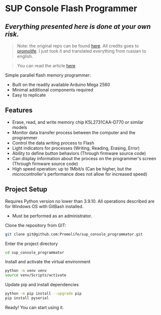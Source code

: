 
# SUP Console Flash Programmer
## _Everything presented here is done at your own risk._

>Note: the original repo can be found [here](https://github.com/Promolife/sup_console_programmator). All credits goes to [promolife](https://github.com/Promolife). I just took it and translated everything from russian to english.

>You can read the article [here](ARTICLE.md)

Simple parallel flash memory programmer:

- Built on the readily available Arduino Mega 2560
- Minimal additional components required
- Easy to replicate

## Features

- Erase, read, and write memory chip K5L2731CAA-D770 or similar models
- Monitor data transfer process between the computer and the programmer
- Control the data writing process to Flash
- Light indicators for processes (Writing, Reading, Erasing, Error)
- Ability to define button behaviors (Through firmware source code)
- Can display information about the process on the programmer's screen (Through firmware source code)
- High speed operation: up to 1Mbit/s (Can be higher, but the microcontroller's performance does not allow for increased speed)

## Project Setup

Requires Python version no lower than 3.9.10. All operations described are for Windows OS with GitBash installed.
- Must be performed as an administrator.

Clone the repository from GIT:

```sh
git clone git@github.com:Promolife/sup_console_programmator.git
```
Enter the project directory

```sh
cd sup_console_programmator
```
Install and activate the virtual environment

```sh
python -m venv venv
source venv/Scripts/activate
```

Update pip and install dependencies

```sh
python -m pip install --upgrade pip
pip install pyserial
```

Ready! You can start using it.
